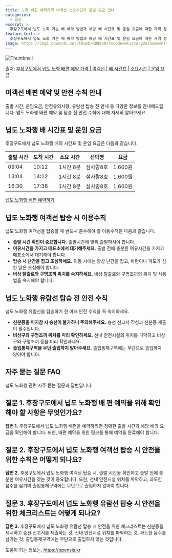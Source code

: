 ```yaml
---
title: 노화 배편 예약가격 여객선 소요시간과 운임 요금 안내
categories:
  - 일상
excerpt: >
  후장구도에서 넙도 노화 가는 배 예약 방법과 해당 배 시간표 및 운임 요금에 대한 가격 정보를 안내 드리겠습니다. 안전하고 재밋는 넙도 노화행 여행을 위해 아래 정보 참고하시기 바랍니다. 넙도 노화행 배편 예약하기 👈 클릭후장구도에서 넙도 노화행 배 시간표출발 시간도착 시간소요 시간선박명요금09:0410:121시간 8분섬사랑8호1,600원13:0414:121시간 8분섬사랑8호1,600원16:3017:381시간 8분섬사랑8호1,600원넙도 노화행 배편 예약하기 👈 클릭후장구도에서 넙도 노화행 여객선 탑승 시 이용수칙후장구도에서 넙도 노화행 여객선을 탑승할 때 반드시 준수해아 할 이용수칙 중요한 내용 1) 후장구도에서 넙도 노화행 배 출항시간을 확인하여 출발시간에 맞춰 출발하는 것이 중요합니다. 2) 출발 ..
feature_text: >
  후장구도에서 넙도 노화 가는 배 예약 방법과 해당 배 시간표 및 운임 요금에 대한 가격 정보를 안내 드리겠습니다. 안전하고 재밋는 넙도 노화행 여행을 위해 아래 정보 참고하시기 바랍니다. 넙도 노화행 배편 예약하기 👈 클릭후장구도에서 넙도 노화행 배 시간표출발 시간도착 시간소요 시간선박명요금09:0410:121시간 8분섬사랑8호1,600원13:0414:121시간 8분섬사랑8호1,600원16:3017:381시간 8분섬사랑8호1,600원넙도 노화행 배편 예약하기 👈 클릭후장구도에서 넙도 노화행 여객선 탑승 시 이용수칙후장구도에서 넙도 노화행 여객선을 탑승할 때 반드시 준수해아 할 이용수칙 중요한 내용 1) 후장구도에서 넙도 노화행 배 출항시간을 확인하여 출발시간에 맞춰 출발하는 것이 중요합니다. 2) 출발 ..
image: https://img1.daumcdn.net/thumb/R800x0/?scode=mtistory2&fname=https%3A%2F%2Fblog.kakaocdn.net%2Fdn%2FP5vyP%2FbtsHCneJdrq%2FX9Og7gx3kJDwowSk3jexF0%2Fimg.jpg
---
```


![Thumbnail](https://img1.daumcdn.net/thumb/R800x0/?scode=mtistory2&fname=https%3A%2F%2Fblog.kakaocdn.net%2Fdn%2FP5vyP%2FbtsHCneJdrq%2FX9Og7gx3kJDwowSk3jexF0%2Fimg.jpg)

<p>출처: <a href="https://opensis.kr/entry/%ED%9B%84%EC%9E%A5%EA%B5%AC%EB%8F%84%EC%97%90%EC%84%9C-%EB%84%99%EB%8F%84-%EB%85%B8%ED%99%94-%EB%B0%B0%ED%8E%B8-%EC%98%88%EC%95%BD-%EA%B0%80%EA%B2%A9-%EC%97%AC%EA%B0%9D%EC%84%A0-%EB%B0%B0-%EC%8B%9C%EA%B0%84%ED%91%9C-%EC%86%8C%EC%9A%94%EC%8B%9C%EA%B0%84-%EC%9A%B4%EC%9E%84-%EC%9A%94%EA%B8%88" rel="dofollow">후장구도에서 넙도 노화 배편 예약 가격 | 여객선 | 배 시간표 | 소요시간 | 운임 요금</a> </p>

## 여객선 배편 예약 및 안전 수칙 안내



출발 시간, 운임요금, 안전유의사항, 유람선 탑승 전 안내 등 다양한 정보를 안내해드립니다. 넙도 노화행 배편 예약 및 탑승 전 안전 수칙에
대해 자세히 알아보세요.



## 넙도 노화행 배 시간표 및 운임 요금

후장구도에서 넙도 노화행 배의 시간표 및 운임 요금은 다음과 같습니다.

**출발 시간** | **도착 시간** | **소요 시간** | **선박명** | **요금**  
---|---|---|---|---  
09:04 | 10:12 | 1시간 8분 | 섬사랑8호 | 1,600원  
13:04 | 14:12 | 1시간 8분 | 섬사랑8호 | 1,600원  
16:30 | 17:38 | 1시간 8분 | 섬사랑8호 | 1,600원  
  


[넙도 노화행 배편 예약하기](예약링크)



## 넙도 노화행 여객선 탑승 시 이용수칙

넙도 노화행 여객선을 탑승할 때 반드시 준수해야 할 이용수칙은 다음과 같습니다.

  * **출발 시간 확인이 중요합니다.** 출발시간에 맞춰 출발하셔야 합니다.
  * **여유시간을 가지고 매표소에서 대기해주세요.** 출발 전에 충분한 여유시간을 가지고 매표소에서 대기해야 합니다.
  * **탑승 시 난간을 잡고 조심하세요.** 이동 시에는 항상 난간을 잡고, 바람이나 파도가 심한 날은 조심해야 합니다.
  * **비상 탈출로와 구명조끼 위치를 숙지하세요.** 비상 탈출로와 구명조끼의 위치 및 사용법을 숙지해야 합니다.



## 넙도 노화행 유람선 탑승 전 안전 수칙

넙도 노화행 유람선을 탑승하기 전 아래 안전 수칙을 꼭 숙지하세요.

  * **신분증을 미지참 시 승선이 불가하니 주의해주세요.** 승선 신고서 작성과 신분증 제출이 필수입니다.
  * **비상구와 구명조끼 위치를 미리 확인하세요.** 선내 안전시설의 위치를 파악하고 비상구와 구명조끼 등을 미리 확인하세요.
  * **출입통제구역을 무단 출입하지 말아주세요.** 출입통제구역에는 무단으로 출입하지 않아야 합니다.



## 자주 묻는 질문 FAQ

넙도 노화행 관련 자주 묻는 질문과 답변입니다.

## 질문 1. 후장구도에서 넙도 노화행 배 편 예약을 위해 확인해야 할 사항은 무엇인가요?

**답변 1.** 후장구도에서 넙도 노화행 배편을 예약하려면 정확한 출발 시간과 해당 배의 요금을 확인해야 합니다. 또한, 배편 예약을 위한
링크를 통해 예약을 완료해야 합니다.

## 질문 2. 후장구도에서 넙도 노화행 여객선 탑승 시 안전을 위한 수칙은 어떻게 되나요?

**답변 2.** 후장구도에서 넙도 노화행 여객선 탑승 시, 출발 시간을 확인하고 출발 전에 충분한 여유시간을 갖는 것이 중요합니다. 또한,
선내 안전시설 위치를 파악하고, 과도한 음주를 삼가며 출입통제구역에는 무단으로 출입하지 않아야 합니다.

## 질문 3. 후장구도에서 넙도 노화행 유람선 탑승 시 안전을 위한 체크리스트는 어떻게 되나요?

**답변 3.** 후장구도에서 넙도 노화행 유람선 탑승 시 안전을 위한 체크리스트는 신분증을 제시하고 승선 신고서를 제출하는 것, 선내
안전시설 위치를 파악하는 것, 과도한 음주를 삼가는 것, 출입통제구역에는 무단으로 출입하지 않는 것입니다.



 

도움이 되는 정보는, <a href="https://opensis.kr" rel="dofollow">https://opensis.kr</a>


